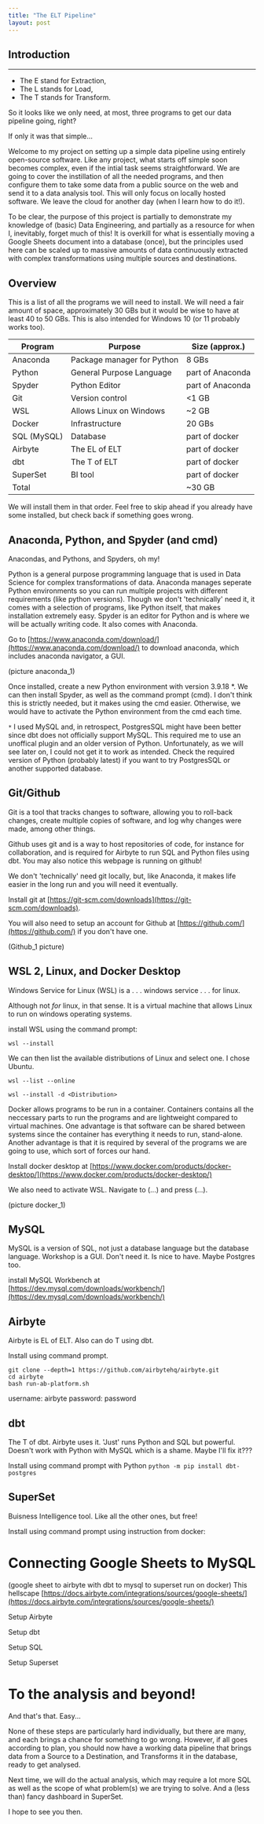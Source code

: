 ```yaml
---
title: "The ELT Pipeline"
layout: post
---
```


## Introduction
---
* The E stand for Extraction,
* The L stands for Load,
* The T stands for Transform.

So it looks like we only need, at most, three programs to get our data pipeline going, right? 

If only it was that simple...

Welcome to my project on setting up a simple data pipeline using entirely open-source software. Like any project, what starts off simple soon becomes complex, even if the intial task seems straightforward. We are going to cover the instillation of all the needed programs, and then configure them to take some data from a public source on the web and send it to a data analysis tool. This will only focus on locally hosted software. We leave the cloud for another day (when I learn how to do it!).

To be clear, the purpose of this project is partially to demonstrate my knowledge of (basic) Data Engineering, and partially as a resource for when I, inevitably, forget much of this! It is overkill for what is essentially moving a Google Sheets document into a database (once), but the principles used here can be scaled up to massive amounts of data continuously extracted with complex transformations using multiple sources and destinations.

## Overview

This is a list of all the programs we will need to install. We will need a fair amount of space, approximately 30 GBs but it would be wise to have at least 40 to 50 GBs. This is also intended for Windows 10 (or 11 probably works too).

| Program          | Purpose                   | Size (approx.)  |
|------------------|---------------------------|-----------------|
| Anaconda         | Package manager for Python| 8 GBs           |
| Python           | General Purpose Language  | part of Anaconda|
| Spyder           | Python Editor             | part of Anaconda|
| Git              | Version control           | <1 GB           |
| WSL              | Allows Linux on Windows   | ~2 GB           |
| Docker           | Infrastructure            | 20 GBs          |        
| SQL (MySQL)      | Database                  | part of docker  |
| Airbyte          | The EL of ELT             | part of docker  |
| dbt              | The T of ELT              | part of docker  |
| SuperSet         | BI tool                   | part of docker  |
| Total            |                           | ~30 GB          |

We will install them in that order. Feel free to skip ahead if you already have some installed, but check back if something goes wrong.

## Anaconda, Python, and Spyder (and cmd)

Anacondas, and Pythons, and Spyders, oh my!

Python is a general purpose programming language that is used in Data Science for complex transformations of data. Anaconda manages seperate Python environments so you can run multiple projects with different requirements (like python versions). Though we don't 'technically' need it, it comes with a selection of programs, like Python itself, that makes installation extremely easy. Spyder is an editor for Python and is where we will be actually writing code. It also comes with Anaconda.

Go to [https://www.anaconda.com/download/](https://www.anaconda.com/download/) to download anaconda, which includes anaconda navigator, a GUI.

(picture anaconda_1)

Once installed, create a new Python environment with version 3.9.18 *.
We can then install Spyder, as well as the command prompt (cmd). I don't think this is strictly needed, but it makes using the cmd easier. Otherwise, we would have to activate the Python environment from the cmd each time.

`*` I used MySQL and, in retrospect, PostgresSQL might have been better since dbt does not officially support MySQL. This required me to use an unoffical plugin and an older version of Python. Unfortunately, as we will see later on, I could not get it to work as intended. Check the required version of Python (probably latest) if you want to try PostgresSQL or another supported database.

## Git/Github

Git is a tool that tracks changes to software, allowing you to roll-back changes, create multiple copies of software, and log why changes were made, among other things.

Github uses git and is a way to host repositories of code, for instance for collaboration, and is required for Airbyte to run SQL and Python files using dbt. You may also notice this webpage is running on github! 

We don't 'technically' need git locally, but, like Anaconda, it makes life easier in the long run and you will need it eventually.

Install git at [https://git-scm.com/downloads](https://git-scm.com/downloads).

You will also need to setup an account for Github at [https://github.com/](https://github.com/) if you don't have one.

(Github_1 picture)

## WSL 2, Linux, and Docker Desktop

Windows Service for Linux (WSL) is a . . . windows service . . . for linux.

Although not *for* linux, in that sense. It is a virtual machine that allows Linux to run on windows operating systems.

install WSL using the command prompt:

`wsl --install`

We can then list the available distributions of Linux and select one. I chose Ubuntu.

`wsl --list --online`

`wsl --install -d <Distribution>`

Docker allows programs to be run in a container. Containers contains all the neccessary parts to run the programs and are lightweight compared to virtual machines. One advantage is that software can be shared between systems since the container has everything it needs to run, stand-alone. Another advantage is that it is required by several of the programs we are going to use, which sort of forces our hand.

Install docker desktop at [https://www.docker.com/products/docker-desktop/](https://www.docker.com/products/docker-desktop/)

We also need to activate WSL. Navigate to (...) and press (...).

(picture docker_1)

## MySQL

MySQL is a version of SQL, not just a database language but the database language.
Workshop is a GUI. Don't need it. Is nice to have.
Maybe Postgres too.

install MySQL Workbench at [https://dev.mysql.com/downloads/workbench/](https://dev.mysql.com/downloads/workbench/)

## Airbyte

Airbyte is EL of ELT. Also can do T using dbt.

Install using command prompt.
```
git clone --depth=1 https://github.com/airbytehq/airbyte.git
cd airbyte
bash run-ab-platform.sh
```
username: airbyte
password: password

## dbt

The T of dbt. Airbyte uses it. 'Just' runs Python and SQL but powerful. Doesn't work with Python with MySQL which is a shame. Maybe I'll fix it???

Install  using command prompt with Python
`python -m pip install dbt-postgres`

## SuperSet

Buisness Intelligence tool. Like all the other ones, but free!

Install using command prompt using instruction from docker:

# Connecting Google Sheets to MySQL

(google sheet to airbyte with dbt to mysql to superset run on docker)
This hellscape [https://docs.airbyte.com/integrations/sources/google-sheets/](https://docs.airbyte.com/integrations/sources/google-sheets/)

Setup Airbyte

Setup dbt

Setup SQL

Setup Superset

# To the analysis and beyond!

And that's that. Easy...

None of these steps are particularly hard individually, but there are many, and each brings a chance for something to go wrong. However, if all goes according to plan, you should now have a working data pipeline that brings data from a Source to a Destination, and Transforms it in the database, ready to get analysed.

Next time, we will do the actual analysis, which may require a lot more SQL as well as the scope of what problem(s) we are trying to solve. And a (less than) fancy dashboard in SuperSet.

I hope to see you then.
